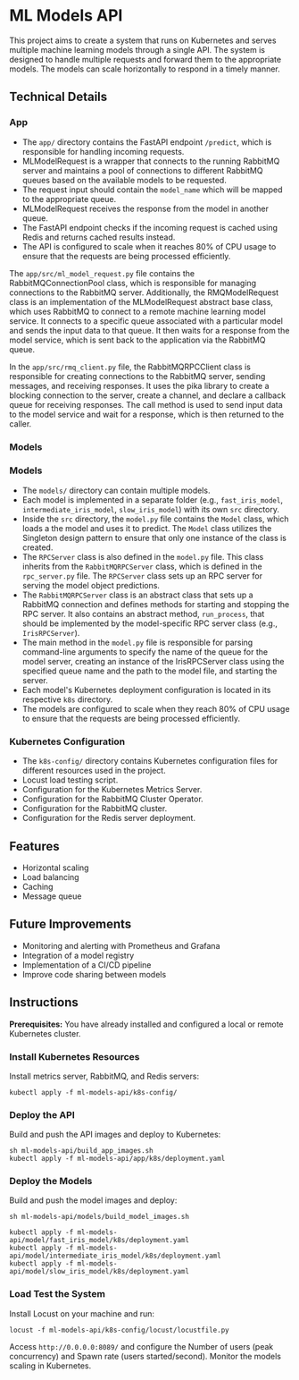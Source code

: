 # ML Models API

This project aims to create a system that runs on Kubernetes and serves multiple machine learning models through a single API. The system is designed to handle multiple requests and forward them to the appropriate models. The models can scale horizontally to respond in a timely manner.

## Technical Details

### App
- The `app/` directory contains the FastAPI endpoint `/predict`, which is responsible for handling incoming requests.
- MLModelRequest is a wrapper that connects to the running RabbitMQ server and maintains a pool of connections to different RabbitMQ queues based on the available models to be requested.
- The request input should contain the `model_name` which will be mapped to the appropriate queue.
- MLModelRequest receives the response from the model in another queue.
- The FastAPI endpoint checks if the incoming request is cached using Redis and returns cached results instead.
- The API is configured to scale when it reaches 80% of CPU usage to ensure that the requests are being processed efficiently.

The `app/src/ml_model_request.py` file contains the RabbitMQConnectionPool class, which is responsible for managing connections to the RabbitMQ server. 
Additionally, the RMQModelRequest class is an implementation of the MLModelRequest abstract base class, which uses RabbitMQ to connect to a remote machine learning model service.
It connects to a specific queue associated with a particular model and sends the input data to that queue. 
It then waits for a response from the model service, which is sent back to the application via the RabbitMQ queue.

In the `app/src/rmq_client.py` file, the RabbitMQRPCClient class is responsible for creating connections to the RabbitMQ server, sending messages, and receiving responses.
It uses the pika library to create a blocking connection to the server, create a channel, and declare a callback queue for receiving responses. 
The call method is used to send input data to the model service and wait for a response, which is then returned to the caller.


### Models
### Models
- The `models/` directory can contain multiple models.
- Each model is implemented in a separate folder (e.g., `fast_iris_model`, `intermediate_iris_model`, `slow_iris_model`) with its own `src` directory.
- Inside the `src` directory, the `model.py` file contains the `Model` class, which loads a the model and uses it to predict. The `Model` class utilizes the Singleton design pattern to ensure that only one instance of the class is created.
- The `RPCServer` class is also defined in the `model.py` file. This class inherits from the `RabbitMQRPCServer` class, which is defined in the `rpc_server.py` file. The `RPCServer` class sets up an RPC server for serving the model object predictions.
- The `RabbitMQRPCServer` class is an abstract class that sets up a RabbitMQ connection and defines methods for starting and stopping the RPC server. It also contains an abstract method, `run_process`, that should be implemented by the model-specific RPC server class (e.g., `IrisRPCServer`).
- The main method in the `model.py` file is responsible for parsing command-line arguments to specify the name of the queue for the model server, creating an instance of the IrisRPCServer class using the specified queue name and the path to the model file, and starting the server.
- Each model's Kubernetes deployment configuration is located in its respective `k8s` directory.
- The models are configured to scale when they reach 80% of CPU usage to ensure that the requests are being processed efficiently.

### Kubernetes Configuration
- The `k8s-config/` directory contains Kubernetes configuration files for different resources used in the project.
- Locust load testing script.
- Configuration for the Kubernetes Metrics Server.
- Configuration for the RabbitMQ Cluster Operator.
- Configuration for the RabbitMQ cluster.
- Configuration for the Redis server deployment.

## Features
- Horizontal scaling
- Load balancing
- Caching
- Message queue

## Future Improvements
- Monitoring and alerting with Prometheus and Grafana
- Integration of a model registry
- Implementation of a CI/CD pipeline
- Improve code sharing between models

## Instructions

**Prerequisites:** You have already installed and configured a local or remote Kubernetes cluster.

### Install Kubernetes Resources
Install metrics server, RabbitMQ, and Redis servers:
```
kubectl apply -f ml-models-api/k8s-config/
```

### Deploy the API
Build and push the API images and deploy to Kubernetes:
```
sh ml-models-api/build_app_images.sh
kubectl apply -f ml-models-api/app/k8s/deployment.yaml
```

### Deploy the Models
Build and push the model images and deploy:
```
sh ml-models-api/models/build_model_images.sh

kubectl apply -f ml-models-api/model/fast_iris_model/k8s/deployment.yaml
kubectl apply -f ml-models-api/model/intermediate_iris_model/k8s/deployment.yaml
kubectl apply -f ml-models-api/model/slow_iris_model/k8s/deployment.yaml
```

### Load Test the System
Install Locust on your machine and run:
```
locust -f ml-models-api/k8s-config/locust/locustfile.py
```

Access `http://0.0.0.0:8089/` and configure the Number of users (peak concurrency) and Spawn rate (users started/second). Monitor the models scaling in Kubernetes.